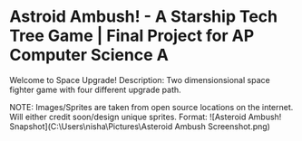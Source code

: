 # Astroid Ambush! - A Starship Tech Tree Game | Final Project for AP Computer Science A

Welcome to Space Upgrade!
Description: Two dimensionsional space fighter game with four different upgrade path.

NOTE: Images/Sprites are taken from open source locations on the internet. Will either credit soon/design unique sprites.
Format: ![Asteroid Ambush! Snapshot](C:\Users\nisha\Pictures\Asteroid Ambush Screenshot.png)
